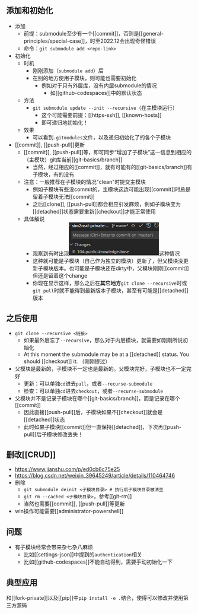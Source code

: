 ## 添加和初始化
- 添加
  - 前提：submodule至少有一个[[commit]]，否则是[[general-principles/special-case]]，时至2022.12会出现奇怪错误
  - 命令：`git submodule add <repo-link>`
- 初始化
  - 时机
    - 刚刚添加（`submodule add`）后
    - 在别的地方使用子模块，则可能也需要初始化
      - 例如对于只有外层库，没有内层submodule的情况
        - 如[[github-codespaces]]中的默认状态
  - 方法
    - `git submodule update --init --recursive`（在主模块运行）
      - 这个可能需要前提：[[https-ssh]], [[known-hosts]]
      - 即可递归地初始化！
  - 效果
    - 可以看到`.gitmodules`文件，以及递归初始化了的各个子模块
- [[commit]], [[push-pull]]更新
  - [[commit]], [[push-pull]]等，即可同步“增加了子模块”这一信息到相应的（主模块）git库当前[[git-basics/branch]]
    - 当然，经过相应的[[commit]]，就有可能有的[[git-basics/branch]]有子模块，有的没有
  - 注意：一般推荐在子模块的情况"clean"时提交主模块
    - 例如子模块有些没commit的，主模块这边可能出现[[commit]]时总是留着子模块无法[[commit]]
    - 之后[[clone]], [[push-pull]]都会相应引发麻烦，例如子模块变为[[detached]]状态需要重新[[checkout]]才能正常使用
  - 具体解说
    - 观察到有时出现![](submodule-update.png)这种情况
    - 这种就可能是子模块（自己作为独立的模块）更新了，但父模块没更新子模块版本。也可能是子模块还在dirty中，父模块刚刚[[commit]]但还是留着这个change
    - 你现在显示这样，那么之后在**其它地方**`git clone --recursive`时或`git pull`时就不能得到最新版本子模块，甚至有可能是[[detached]]版本
## 之后使用
- `git clone --recursive <链接>`
  - 如果最外层忘了`--recursive`，那么对于内层模块，就需要如刚刚所说初始化
  - At this moment the submodule may be at a [[detached]] status. You should [[checkout]] it. （刚刚提过）
- 父模块是最新的，子模块不一定也是最新的。父模块完好，子模块也不一定完好
  - 更新：可以单独`cd`进去`pull`，或者`--recurse-submodule`
  - 检查：可以单独`cd`进去`checkout`，或者`--recurse-submodule`
- 父模块并不是记录子模块在哪个[[git-basics/branch]]，而是记录在哪个[[commit]]
  - 因此直接[[push-pull]]后，子模块如果不[[checkout]]就会是[[detached]]状态
  - 此时如果子模块[[commit]]但一直保持[[detached]]，下次再[[push-pull]]后子模块修改丢失！
## 删改[[CRUD]]
- https://www.jianshu.com/p/ed0cb6c75e25
- https://blog.csdn.net/weixin_39645249/article/details/110464746
- 删除
   - `git submodule deinit <子模块目录> # 执行后子模块目录被清空`
   - `git rm --cached <子模块目录>`，参考[[git-rm]]
   - 当然也需要[[commit]], [[push-pull]]等更新
- win操作可能需要[[administrator-powershell]]
## 问题
- 有子模块经常会带来杂七杂八麻烦
  - 比如[[settings-json]]中提到的`authentication`相关
  - 比如[[github-codespaces]]不能自动得到，需要手动初始化一下
## 典型应用
和[[fork-private]]以及[[pip]]中`pip install -e .`结合，使得可以修改并使用第三方源码